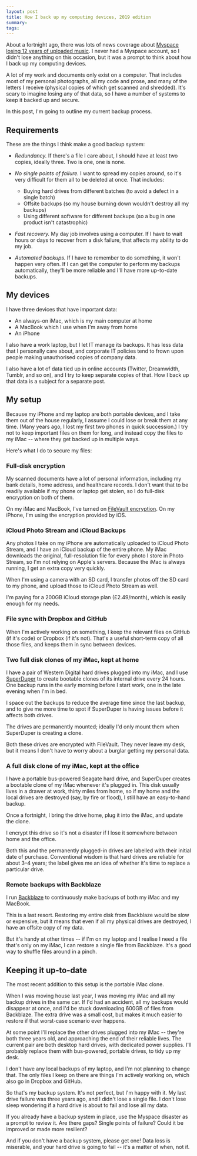 ```yaml
---
layout: post
title: How I back up my computing devices, 2019 edition
summary:
tags:
---
```


About a fortnight ago, there was lots of news coverage about [Myspace losing 12 years of uploaded music][myspace].
I never had a Myspace account, so I didn't lose anything on this occasion, but it was a prompt to think about how I back up my computing devices.

A lot of my work and documents only exist on a computer.
That includes most of my personal photographs, all my code and prose, and many of the letters I receive (physical copies of which get scanned and shredded).
It's scary to imagine losing any of that data, so I have a number of systems to keep it backed up and secure.

In this post, I'm going to outline my current backup process.

[myspace]: https://arstechnica.com/information-technology/2019/03/myspace-apparently-lost-12-years-worth-of-music-and-almost-no-one-noticed/

## Requirements

These are the things I think make a good backup system:

*   *Redundancy.*
    If there's a file I care about, I should have at least two copies, ideally three.
    Two is one, one is none.

*   *No single points of failure.*
    I want to spread my copies around, so it's very difficult for them all to be deleted at once.
    That includes:

    -   Buying hard drives from different batches (to avoid a defect in a single batch)
    -   Offsite backups (so my house burning down wouldn't destroy all my backups)
    -   Using different software for different backups (so a bug in one product isn't catastrophic)

*   *Fast recovery.*
    My day job involves using a computer.
    If I have to wait hours or days to recover from a disk failure, that affects my ability to do my job.

*   *Automated backups.*
    If I have to remember to do something, it won't happen very often.
    If I can get the computer to perform my backups automatically, they'll be more reliable and I'll have more up-to-date backups.



## My devices

I have three devices that have important data:

*   An always-on iMac, which is my main computer at home
*   A MacBook which I use when I'm away from home
*   An iPhone

I also have a work laptop, but I let IT manage its backups.
It has less data that I personally care about, and corporate IT policies tend to frown upon people making unauthorised copies of company data.

I also have a lot of data tied up in online accounts (Twitter, Dreamwidth, Tumblr, and so on), and I try to keep separate copies of that.
How I back up that data is a subject for a separate post.



## My setup

Because my iPhone and my laptop are both portable devices, and I take them out of the house regularly, I assume I could lose or break them at any time.
(Many years ago, I lost my first two phones in quick succession.)
I try not to keep important files on them for long, and instead copy the files to my iMac -- where they get backed up in multiple ways.

Here's what I do to secure my files:

### Full-disk encryption

My scanned documents have a lot of personal information, including my bank details, home address, and healthcare records.
I don't want that to be readily available if my phone or laptop get stolen, so I do full-disk encryption on both of them.

On my iMac and MacBook, I've turned on [FileVault encryption][filevault].
On my iPhone, I'm using the encryption provided by iOS.

[filevault]: https://en.wikipedia.org/wiki/FileVault

### iCloud Photo Stream and iCloud Backups

Any photos I take on my iPhone are automatically uploaded to iCloud Photo Stream, and I have an iCloud backup of the entire phone.
My iMac downloads the original, full-resolution file for every photo I store in Photo Stream, so I'm not relying on Apple's servers.
Because the iMac is always running, I get an extra copy very quickly.

When I'm using a camera with an SD card, I transfer photos off the SD card to my phone, and upload those to iCloud Photo Stream as well.

I'm paying for a 200GB iCloud storage plan (£2.49/month), which is easily enough for my needs.

### File sync with Dropbox and GitHub

When I'm actively working on something, I keep the relevant files on GitHub (if it's code) or Dropbox (if it's not).
That's a useful short-term copy of all those files, and keeps them in sync between devices.

### Two full disk clones of my iMac, kept at home

I have a pair of Western Digital hard drives plugged into my iMac, and I use [SuperDuper][superduper] to create bootable clones of its internal drive every 24 hours.
One backup runs in the early morning before I start work, one in the late evening when I'm in bed.

I space out the backups to reduce the average time since the last backup, and to give me more time to spot if SuperDuper is having issues before it affects both drives.

The drives are permanently mounted; ideally I'd only mount them when SuperDuper is creating a clone.

Both these drives are encrypted with FileVault.
They never leave my desk, but it means I don't have to worry about a burglar getting my personal data.

[superduper]: https://www.shirt-pocket.com/SuperDuper/SuperDuperDescription.html

### A full disk clone of my iMac, kept at the office

I have a portable bus-powered Seagate hard drive, and SuperDuper creates a bootable clone of my iMac whenever it's plugged in.
This disk usually lives in a drawer at work, thirty miles from home, so if my home and the local drives are destroyed (say, by fire or flood), I still have an easy-to-hand backup.

Once a fortnight, I bring the drive home, plug it into the iMac, and update the clone.

I encrypt this drive so it's not a disaster if I lose it somewhere between home and the office.

Both this and the permanently plugged-in drives are labelled with their initial date of purchase.
Conventional wisdom is that hard drives are reliable for about 3–4 years; the label gives me an idea of whether it's time to replace a particular drive.

### Remote backups with Backblaze

I run [Backblaze][backblaze] to continuously make backups of both my iMac and my MacBook.

This is a last resort.
Restoring my entire disk from Backblaze would be slow or expensive, but it means that even if all my physical drives are destroyed, I have an offsite copy of my data.

But it's handy at other times -- if I'm on my laptop and I realise I need a file that's only on my iMac, I can restore a single file from Backblaze.
It's a good way to shuffle files around in a pinch.

[backblaze]: https://secure.backblaze.com/r/01h8yj



## Keeping it up-to-date

The most recent addition to this setup is the portable iMac clone.

When I was moving house last year, I was moving my iMac and all my backup drives in the same car.
If I'd had an accident, all my backups would disappear at once, and I'd be stuck downloading 600GB of files from Backblaze.
The extra drive was a small cost, but makes it much easier to restore if that worst-case scenario ever happens.

At some point I'll replace the other drives plugged into my iMac -- they're both three years old, and approaching the end of their reliable lives.
The current pair are both desktop hard drives, with dedicated power supplies.
I'll probably replace them with bus-powered, portable drives, to tidy up my desk.

I don't have any local backups of my laptop, and I'm not planning to change that.
The only files I keep on there are things I'm actively working on, which also go in Dropbox and GitHub.

So that's my backup system.
It's not perfect, but I'm happy with it.
My last drive failure was three years ago, and I didn't lose a single file.
I don't lose sleep wondering if a hard drive is about to fail and lose all my data.

If you already have a backup system in place, use the Myspace disaster as a prompt to review it.
Are there gaps?
Single points of failure?
Could it be improved or made more resilient?

And if you don't have a backup system, please get one!
Data loss is miserable, and your hard drive is going to fail -- it's a matter of when, not if.
